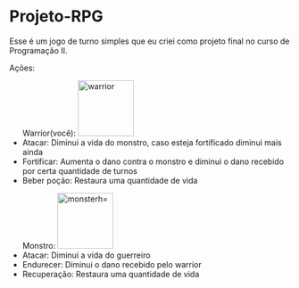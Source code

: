 # Projeto-RPG
Esse é um jogo de turno simples que eu criei como projeto final no curso de Programação II.

Ações:

<ul>
Warrior(você):
<img src="https://pixelartmaker-data-78746291193.nyc3.digitaloceanspaces.com/image/f2226f88fb26390.png" alt="warrior" width="100" height="100">
  <li>Atacar: Diminui a vida do monstro, caso esteja fortificado diminui mais ainda
  <li>Fortificar: Aumenta o dano contra o monstro e diminui o dano recebido por certa quantidade de turnos</li>
  <li>Beber poção: Restaura uma quantidade de vida
</ul>

<ul>
Monstro:
<img src="https://i.imgur.com/7TDI4Uh.png" alt="monsterh="100" height="100">
  <li>Atacar: Diminui a vida do guerreiro
  <li>Endurecer: Diminui o dano recebido pelo warrior
  <li>Recuperação: Restaura uma quantidade de vida
</ul>
